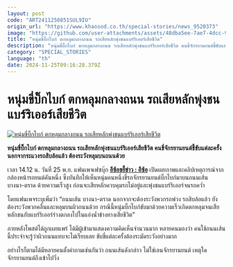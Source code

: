 ```yaml
---
layout: post
code: "ART2411250851SUL9IU"
origin_url: "https://www.khaosod.co.th/special-stories/news_9520373"
image: "https://github.com/user-attachments/assets/48dba5ee-7ae7-4dcc-960d-6350cccbdc27"
title: "หนุ่มขี่บิ๊กไบก์ ตกหลุมกลางถนน รถเสียหลักพุ่งชนแบร์ริเออร์เสียชีวิต"
description: "หนุ่มขี่บิ๊กไบก์ ตกหลุมกลางถนน รถเสียหลักพุ่งชนแบร์ริเออร์เสียชีวิต คนขี่จักรยานยนต์ชี้ขับแต่ละครั้งนอกจากระแวงรถสิบล้อแล้ว ต้องระวังหลุมบนถนนด้วย"
category: "SPECIAL_STORIES"
language: "th"
date: 2024-11-25T09:16:28.379Z
---
```


# หนุ่มขี่บิ๊กไบก์ ตกหลุมกลางถนน รถเสียหลักพุ่งชนแบร์ริเออร์เสียชีวิต

[![หนุ่มขี่บิ๊กไบก์ ตกหลุมกลางถนน รถเสียหลักพุ่งชนแบร์ริเออร์เสียชีวิต](https://www.khaosod.co.th/wpapp/uploads/2024/11/bigbike-1.jpg "หนุ่มขี่บิ๊กไบก์ ตกหลุมกลางถนน รถเสียหลักพุ่งชนแบร์ริเออร์เสียชีวิต")](https://www.khaosod.co.th/wpapp/uploads/2024/11/bigbike-1.jpg)

**หนุ่มขี่บิ๊กไบก์ ตกหลุมกลางถนน รถเสียหลักพุ่งชนแบร์ริเออร์เสียชีวิต คนขี่จักรยานยนต์ชี้ขับแต่ละครั้งนอกจากระแวงรถสิบล้อแล้ว ต้องระวังหลุมบนถนนด้วย**

เวลา 14.12 น. วันที่ 25 พ.ย. แฟนเพจเฟซบุ๊ก [**อีซ้อขยี้ข่าว : อีซ้อ**](https://www.facebook.com/profile.php?id=61561321973864&__cft__[0]=AZUWrlCpynRqJ3HooHGluCK_vnwVmMWEohhM_pXUF_rll_5dPaK47XlteW3Z0jyVTynpgPfRDE7UTvZAU45gGpUu_yrBymqhRrY13g815Iqm6pBYqvQ7XGB4Gj7ERKfh_ds_BFz9H8lJ58qLsG9cfREeE8nOxOgiFXAJGQ-yn20mwhXxm4qnWC-kDnGA0pxSqfHnh-MjgNLVQZ6XFK16Vvwo&__tn__=-UC%2CP-R) เปิดเผยภาพและคลิปเหตุการณ์จากกล้องหน้ารถยนต์คันหนึ่ง ซึ่งบันทึกให้เห็นหนุ่มคนหนึ่งขี่รถจักรยานยนต์บิ๊กไบก์มาบนถนนเส้น บางนา-ตราด ด้วยความเร็วสูง ก่อนจะเสียหลักควบคุมรถไม่อยู่และพุ่งชนแบร์ริเออร์จนรถคว่ำ

โดยแฟนเพจระบุเพิ่มว่า “ถนนเส้น บางนา-ตราด นอกจากจะต้องระวังพวกรถพ่วง รถสิบล้อแล้ว ยังต้องระวังพวกคลื่นและหลุมบนผิวถนนด้วย กรณีนี้หนุ่มบิ๊กไบก์ขับมาด้วยความเร็วเกิดตกหลุมจนเสียหลักชนกับแบร์ริเออร์ร่างตกลงไปในแอ่งน้ำข้างทางเสียชีวิต”

ภายหลังโพสต์ได้ถูกเผยแพร่ ได้มีผู้เข้ามาแสดงความคิดเห็นจำนวนมาก หลายคนมองว่า คนใช้ถนนเส้นนี้ประจำจะรู้ว่าผิวถนนแทบจะไม่เรียบเลย ขับขี่แต่ละครั้งต้องระมัดระวังอย่างมาก

อย่างไรก็ตามได้มีหลายคนตั้งคำถามเช่นกันว่า ถนนเส้นดังกล่าว ไม่ใช่เลนจักรยานยนต์ เหตุใดจักรยานยนต์ถึงเข้าไปวิ่ง
